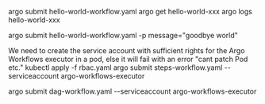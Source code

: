 argo submit hello-world-workflow.yaml
argo get hello-world-xxx
argo logs hello-world-xxx

argo submit hello-world-workflow.yaml -p message="goodbye world"

We need to create the service account with sufficient rights for the Argo Workflows executor in a pod, else it will fail with an error "cant patch Pod etc."
kubectl apply -f rbac.yaml
argo submit steps-workflow.yaml --serviceaccount argo-workflows-executor

argo submit dag-workflow.yaml --serviceaccount argo-workflows-executor
